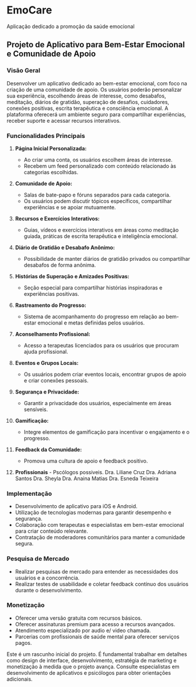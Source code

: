 # EmoCare
Aplicação dedicado a promoção da saúde emocional

## Projeto de Aplicativo para Bem-Estar Emocional e Comunidade de Apoio

### Visão Geral
Desenvolver um aplicativo dedicado ao bem-estar emocional, com foco na criação de uma comunidade de apoio. Os usuários poderão personalizar sua experiência, escolhendo áreas de interesse, como desabafos, meditação, diários de gratidão, superação de desafios, cuidadores, conexões positivas, escrita terapêutica e consciência emocional. A plataforma oferecerá um ambiente seguro para compartilhar experiências, receber suporte e acessar recursos interativos.

### Funcionalidades Principais

1. **Página Inicial Personalizada:**
   - Ao criar uma conta, os usuários escolhem áreas de interesse.
   - Recebem um feed personalizado com conteúdo relacionado às categorias escolhidas.

2. **Comunidade de Apoio:**
   - Salas de bate-papo e fóruns separados para cada categoria.
   - Os usuários podem discutir tópicos específicos, compartilhar experiências e se apoiar mutuamente.

3. **Recursos e Exercícios Interativos:**
   - Guias, vídeos e exercícios interativos em áreas como meditação guiada, práticas de escrita terapêutica e inteligência emocional.

4. **Diário de Gratidão e Desabafo Anônimo:**
   - Possibilidade de manter diários de gratidão privados ou compartilhar desabafos de forma anônima.

5. **Histórias de Superação e Amizades Positivas:**
   - Seção especial para compartilhar histórias inspiradoras e experiências positivas.

6. **Rastreamento do Progresso:**
   - Sistema de acompanhamento do progresso em relação ao bem-estar emocional e metas definidas pelos usuários.

7. **Aconselhamento Profissional:**
   - Acesso a terapeutas licenciados para os usuários que procuram ajuda profissional.

8. **Eventos e Grupos Locais:**
   - Os usuários podem criar eventos locais, encontrar grupos de apoio e criar conexões pessoais.

9. **Segurança e Privacidade:**
   - Garantir a privacidade dos usuários, especialmente em áreas sensíveis.

10. **Gamificação:**
    - Integre elementos de gamificação para incentivar o engajamento e o progresso.

11. **Feedback da Comunidade:**
    - Promova uma cultura de apoio e feedback positivo.
      
12.    **Profissionais**
    - Pscólogos possiveis.
   Dra. Liliane Cruz
   Dra. Adriana Santos
   Dra. Sheyla
   Dra. Anaina Matias
   Dra. Esneda Teixeira
### Implementação
- Desenvolvimento de aplicativo para iOS e Android.
- Utilização de tecnologias modernas para garantir desempenho e segurança.
- Colaboração com terapeutas e especialistas em bem-estar emocional para criar conteúdo relevante.
- Contratação de moderadores comunitários para manter a comunidade segura.

### Pesquisa de Mercado
- Realizar pesquisas de mercado para entender as necessidades dos usuários e a concorrência.
- Realizar testes de usabilidade e coletar feedback contínuo dos usuários durante o desenvolvimento.

### Monetização
- Oferecer uma versão gratuita com recursos básicos.
- Oferecer assinaturas premium para acesso a recursos avançados.
- Atendimento especializado por audio e/ video chamada.
- Parcerias com profissionais de saúde mental para oferecer serviços pagos.

Este é um rascunho inicial do projeto. É fundamental trabalhar em detalhes como design de interface, desenvolvimento, estratégia de marketing e monetização à medida que o projeto avança. Consulte especialistas em desenvolvimento de aplicativos e psicólogos para obter orientações adicionais.

